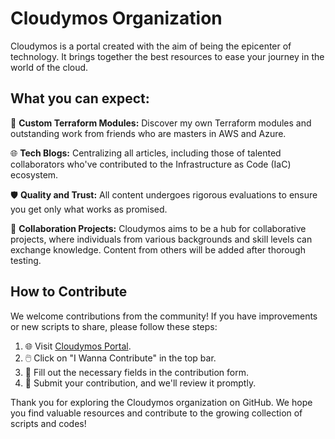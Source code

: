 # Cloudymos Organization

Cloudymos is a portal created with the aim of being the epicenter of technology. It brings together the best resources to ease your journey in the world of the cloud.

## What you can expect:

🚀 **Custom Terraform Modules:** Discover my own Terraform modules and outstanding work from friends who are masters in AWS and Azure.

🌐 **Tech Blogs:** Centralizing all articles, including those of talented collaborators who've contributed to the Infrastructure as Code (IaC) ecosystem.

🛡️ **Quality and Trust:** All content undergoes rigorous evaluations to ensure you get only what works as promised.

🤝 **Collaboration Projects:** Cloudymos aims to be a hub for collaborative projects, where individuals from various backgrounds and skill levels can exchange knowledge. Content from others will be added after thorough testing.

## How to Contribute

We welcome contributions from the community! If you have improvements or new scripts to share, please follow these steps:

1. 🌐 Visit [Cloudymos Portal](https://www.cloudymos.com).
2. 🖱️ Click on "I Wanna Contribute" in the top bar.
3. 📝 Fill out the necessary fields in the contribution form.
4. 🚀 Submit your contribution, and we'll review it promptly.

Thank you for exploring the Cloudymos organization on GitHub. We hope you find valuable resources and contribute to the growing collection of scripts and codes!

